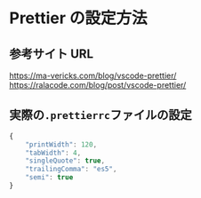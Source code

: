 # Prettier の設定方法

## 参考サイト URL

https://ma-vericks.com/blog/vscode-prettier/ https://ralacode.com/blog/post/vscode-prettier/

## 実際の`.prettierrc`ファイルの設定

```js
{
    "printWidth": 120,
    "tabWidth": 4,
    "singleQuote": true,
    "trailingComma": "es5",
    "semi": true
}
```
